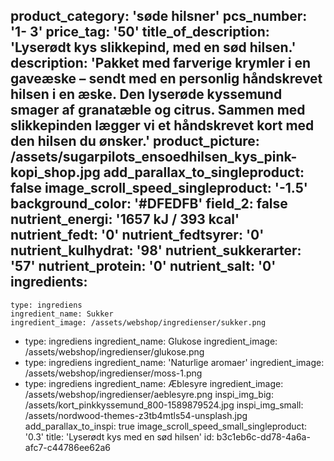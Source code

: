 product_category: 'søde hilsner'
pcs_number: '1- 3'
price_tag: '50'
title_of_description: 'Lyserødt kys slikkepind, med en sød hilsen.'
description: 'Pakket med farverige krymler i en gaveæske – sendt med en personlig håndskrevet hilsen i en æske. Den lyserøde kyssemund smager af granatæble og citrus. Sammen med slikkepinden lægger vi et håndskrevet kort med den hilsen du ønsker.'
product_picture: /assets/sugarpilots_ensoedhilsen_kys_pink-kopi_shop.jpg
add_parallax_to_singleproduct: false
image_scroll_speed_singleproduct: '-1.5'
background_color: '#DFEDFB'
field_2: false
nutrient_energi: '1657 kJ / 393 kcal'
nutrient_fedt: '0'
nutrient_fedtsyrer: '0'
nutrient_kulhydrat: '98'
nutrient_sukkerarter: '57'
nutrient_protein: '0'
nutrient_salt: '0'
ingredients:
  -
    type: ingrediens
    ingredient_name: Sukker
    ingredient_image: /assets/webshop/ingredienser/sukker.png
  -
    type: ingrediens
    ingredient_name: Glukose
    ingredient_image: /assets/webshop/ingredienser/glukose.png
  -
    type: ingrediens
    ingredient_name: 'Naturlige aromaer'
    ingredient_image: /assets/webshop/ingredienser/moss-1.png
  -
    type: ingrediens
    ingredient_name: Æblesyre
    ingredient_image: /assets/webshop/ingredienser/aeblesyre.png
inspi_img_big: /assets/kort_pinkkyssemund_800-1589879524.jpg
inspi_img_small: /assets/nordwood-themes-z3tb4mtls54-unsplash.jpg
add_parallax_to_inspi: true
image_scroll_speed_small_singleproduct: '0.3'
title: 'Lyserødt kys med en sød hilsen'
id: b3c1eb6c-dd78-4a6a-afc7-c44786ee62a6
